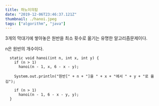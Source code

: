 ```yaml
---
title: 하노이의탑
date: "2019-12-06T23:46:37.121Z"
thumbnail: ./hanoi.jpeg
tags: ["algorithm", "java"]
---
```


3개의 막대기에 쌓아놓은 원반을 최소 횟수로 옮기는 유명한 알고리즘문제이다.

n은 원반의 개수이다.

```
  static void hanoi(int n, int x, int y) {
    if (n > 1)
      hanoi(n - 1, x, 6 - x - y);

    System.out.println("원반[" + n + "]을 " + x + "에서 " + y + "로 옮김");

    if (n > 1)
      hanoi(n - 1, 6 - x - y, y);
  }
```

